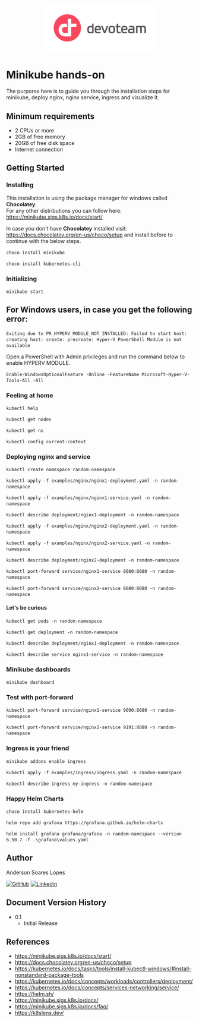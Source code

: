 <h1 align="center">
  <br>
<img src="../docs/images/dev_logo_rvb.png" width="300" alt="Devoteam">
  <br>
</h1>

# Minikube hands-on

The purporse here is to guide you through the installation steps for minikube, deploy nginx, nginx service, ingress and visualize it.

## Minimum requirements

- 2 CPUs or more
- 2GB of free memory
- 20GB of free disk space
- Internet connection

## Getting Started

### Installing

This installation is using the package manager for windows called **Chocolatey**. <br>
For any other distributions you can follow here: https://minikube.sigs.k8s.io/docs/start/ <p>
In case you don't have **Chocolatey** installed visit: https://docs.chocolatey.org/en-us/choco/setup and install before to continue with the below steps.

```
choco install minikube
```

```
choco install kubernetes-cli
```

### Initializing

```
minikube start
```

## For Windows users, in case you get the following error:

```
Exiting due to PR_HYPERV_MODULE_NOT_INSTALLED: Failed to start host: creating host: create: precreate: Hyper-V PowerShell Module is not available
```

Open a PowerShell with Admin privileges and run the command below to enable HYPERV MODULE.

```
Enable-WindowsOptionalFeature -Online -FeatureName Microsoft-Hyper-V-Tools-All -All
```

### Feeling at home

```
kubectl help
```

```
kubectl get nodes
```

```
kubectl get ns
```

```
kubectl config current-context
```

### Deploying nginx and service

```
kubectl create namespace random-namespace
```

```
kubectl apply -f examples/nginx/nginx1-deployment.yaml -n random-namespace
```

```
kubectl apply -f examples/nginx/nginx1-service.yaml -n random-namespace
```

```
kubectl describe deployment/nginx1-deployment -n random-namespace
```

```
kubectl apply -f examples/nginx/nginx2-deployment.yaml -n random-namespace
```

```
kubectl apply -f examples/nginx/nginx2-service.yaml -n random-namespace
```

```
kubectl describe deployment/nginx2-deployment -n random-namespace
```

```
kubectl port-forward service/nginx1-service 8080:8080 -n random-namespace
```

```
kubectl port-forward service/nginx2-service 8080:8080 -n random-namespace
```

#### Let's be curious

```
kubectl get pods -n random-namespace
```

```
kubectl get deployment -n random-namespace
```

```
kubectl describe deployment/nginx1-deployment -n random-namespace
```

```
kubectl describe service nginx1-service -n random-namespace
```

### Minikube dashboards

```
minikube dashboard
```

### Test with port-forward

```
kubectl port-forward service/nginx1-service 9090:8080 -n random-namespace
```

```
kubectl port-forward service/nginx2-service 9191:8080 -n random-namespace
```

### Ingress is your friend

```
minikube addons enable ingress
```

```
kubectl apply -f examples/ingress/ingress.yaml -n random-namespace
```

```
kubectl describe ingress my-ingress -n random-namespace
```

### Happy Helm Charts

```
choco install kubernetes-helm
```

```
helm repo add grafana https://grafana.github.io/helm-charts
```

```
helm install grafana grafana/grafana -n random-namespace --version 6.50.7 -f .\grafana\values.yaml
```

<p>

## Author

Anderson Soares Lopes

[![GitHub](https://skillicons.dev/icons?i=github)](https://github.com/lopes221)
[![Linkedin](https://skillicons.dev/icons?i=linkedin)](https://www.linkedin.com/in/andersonsoaresl/)

## Document Version History

- 0.1
  - Initial Release

## References

- https://minikube.sigs.k8s.io/docs/start/
- https://docs.chocolatey.org/en-us/choco/setup
- https://kubernetes.io/docs/tasks/tools/install-kubectl-windows/#install-nonstandard-package-tools
- https://kubernetes.io/docs/concepts/workloads/controllers/deployment/
- https://kubernetes.io/docs/concepts/services-networking/service/
- https://helm.sh/
- https://minikube.sigs.k8s.io/docs/
- https://minikube.sigs.k8s.io/docs/faq/
- https://k8slens.dev/
